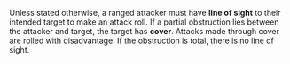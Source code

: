 Unless stated otherwise, a ranged attacker must have **line of sight** to their intended target to make an attack roll. If a partial obstruction lies between the attacker and target, the target has **cover**. Attacks made through cover are rolled with disadvantage. If the obstruction is total, there is no line of sight.
